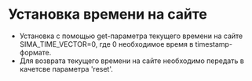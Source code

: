 # Установка времени на сайте

 * Установка с помощью get-параметра текущего времени на сайте 
SIMA_TIME_VECTOR=0,
где 0 необходимое время в timestamp-формате.
* Для  возврата текущего времени на сайте необходимо передать в качетсве параметра 'reset'.